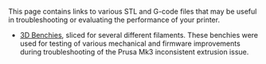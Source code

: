 This page contains links to various STL and G-code files that may be useful in troubleshooting or evaluating the performance of your printer.

-   [3D Benchies](https://github.com/PrusaOwners/test-tools-and-objects/tree/master/objects/kwaad2/Benchy), sliced for several different filaments. These benchies were used for testing of various mechanical and firmware improvements during troubleshooting of the Prusa Mk3 inconsistent extrusion issue.
